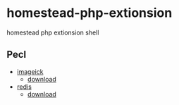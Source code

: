 # homestead-php-extionsion
homestead php extionsion shell

## Pecl
- [imageick](https://pecl.php.net/package/imagick)
    - [download](https://pecl.php.net/get/redis-5.0.0.tgz)
- [redis](https://pecl.php.net/package/redis)
    - [download](https://pecl.php.net/get/imagick-3.4.4.tgz)